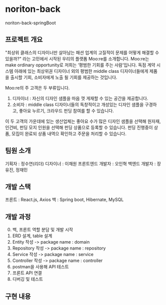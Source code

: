 # noriton-back
noriton-back-springBoot

## 프로젝트 개요
"최상위 클래스의 디자이너만 살아남는 패션 업계의 고질적이 문제를 어떻게 해결할 수 있을까?" 라는 고민에서 시작된 우리의 플랫폼 Moo:re를 소개합니다. 
Moo:re는 make ordinary opportunity로 저희는 ‘평범한 기회를 주는 사람’입니다.
독점 계약 시스템 아래에 있는 최상위권 디자이너 외의 평범한 middle class 디자이너들에게 제품을 출시할 기회, 소비자에게 노출 될 기회를 제공하는 것입니다. 

Moo:re의 주 고객은 두 부류입니다. 
1. 디자이너 : 자신의 디자인 샘플을 마음 껏 게재할 수 있는 공간을 제공합니다. 
2. 소비자 : middle class 디자이너들의 독창적이고 개성있는 디자인 샘플을 구경하고, 좋아요 누르기, 크라우드 펀딩 참여를 할 수 있습니다.

이 두 고객의 가운데에 있는 생산업체는 좋아요 수가 많은 디자인 샘플을 선택해 원자재, 인건비, 펀딩 모지 인원을 선택해 펀딩 상품으로 등록할 수 있습니다. 
펀딩 진행중이 상품, 모집이 완료되 상품 내역으 확인하고 주문을 처리할 수 있습니다. 

## 팀원 소개
기획자 : 정수연(리더)
디자이너 : 이채원
프론트엔드 개발자 : 오인혁
백엔드 개발자 : 장유진, 정재민

## 개발 스택
프론트 : React.js, Axios
백 : Spring boot, Hibernate, MySQL

## 개발 과정
0. 백, 프론트 역할 분담 및 개발 시작
1. ERD 설계, table 설계
2. Entity 작성 -> package name : domain
3. Repository 작성 -> package name : repository
4. Service 작성 -> package name : service
5. Controller 작성 -> package name : controller
6. postman을 사용해 API 테스트
7. 프론트 API 연결
8. 디버깅 및 테스트

## 구현 내용
